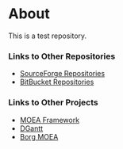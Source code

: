 About
===
This is a test repository.

### Links to Other Repositories
  - [SourceForge Repositories](http://sourceforge.net/users/dhadka)
  - [BitBucket Repositories](https://bitbucket.org/dmh309)

### Links to Other Projects
  - [MOEA Framework](http://www.moeaframework.org/)
  - [DGantt](http://sourceforge.net/projects/dgantt/)
  - [Borg MOEA](http://www.borgmoea.org/)
